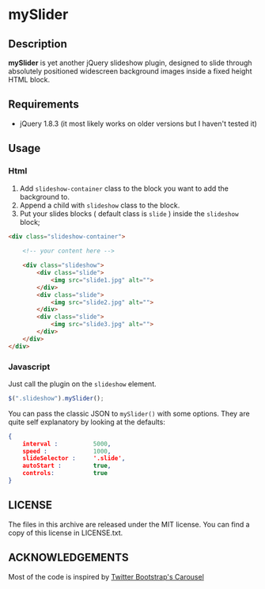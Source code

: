 mySlider
===

Description
---

**mySlider** is yet another jQuery slideshow plugin, designed to slide through absolutely positioned widescreen background images inside a fixed height HTML block.

Requirements
---

* jQuery 1.8.3 (it most likely works on older versions but I haven't tested it)

Usage
---

### Html

1. Add `slideshow-container` class to the block you want to add the background to.
2. Append a child with `slideshow` class to the block.
3. Put your slides blocks ( default class is `slide` ) inside the `slideshow` block;

```html
<div class="slideshow-container">
	
	<!-- your content here -->

	<div class="slideshow">
		<div class="slide">
			<img src="slide1.jpg" alt="">
		</div>
		<div class="slide">
			<img src="slide2.jpg" alt="">
		</div>
		<div class="slide">
			<img src="slide3.jpg" alt="">
		</div>
	</div>
</div>
```

### Javascript

Just call the plugin on the `slideshow` element.

```javascript
$(".slideshow").mySlider();
```

You can pass the classic JSON to `mySlider()` with some options.
They are quite self explanatory by looking at the defaults:

```json
{
	interval :          5000,
	speed :             1000,
	slideSelector :     '.slide',
	autoStart :         true,
	controls:           true
}
```

LICENSE
--

The files in this archive are released under the MIT license. You can find a copy of this license in LICENSE.txt.

ACKNOWLEDGEMENTS
--

Most of the code is inspired by [Twitter Bootstrap's Carousel](http://twitter.github.com/bootstrap/javascript.html#carousel)